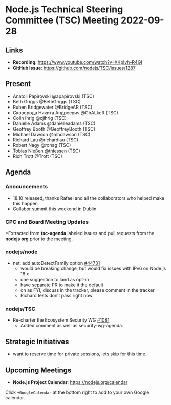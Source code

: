# Node.js Technical Steering Committee (TSC) Meeting 2022-09-28

## Links

* **Recording**:  <https://www.youtube.com/watch?v=XKpIvh-R4GI>
* **GitHub Issue**: <https://github.com/nodejs/TSC/issues/1287>

## Present

* Anatoli Papirovski @apapirovski (TSC)
* Beth Griggs @BethGriggs (TSC)
* Ruben Bridgewater @BridgeAR (TSC)
* Сковорода Никита Андреевич @ChALkeR (TSC)
* Colin Ihrig @cjihrig (TSC)
* Danielle Adams @danielleadams (TSC)
* Geoffrey Booth @GeoffreyBooth (TSC)
* Michael Dawson @mhdawson (TSC)
* Richard Lau @richardlau (TSC)
* Robert Nagy @ronag (TSC)
* Tobias Nießen @tniessen (TSC)
* Rich Trott @Trott (TSC)

## Agenda

### Announcements

* 18.10 released, thanks Rafael and all the collaborators who helped make this
  happen
* Collabor summit this weekend in Dublin

### CPC and Board Meeting Updates

*Extracted from **tsc-agenda** labeled issues and pull requests from the **nodejs org** prior to the meeting.

### nodejs/node

* net: add autoDetectFamily option [#44731](https://github.com/nodejs/node/pull/44731)
  * would be breaking change, but would fix issues with IPv6 on Node.js 18.x
  * one suggestion to land as opt-in
  * have separate PR to make it the default
  * on as FYI, discuss in the tracker, please comment in the tracker
  * Richard tests don’t pass right now

### nodejs/TSC

* Re-charter the Ecosystem Security WG [#1081](https://github.com/nodejs/TSC/issues/1081)
  * Added comment as well as security-wg-agenda.

## Strategic Initiatives

* want to reserve time for private sessions, lets skip for this time.

## Upcoming Meetings

* **Node.js Project Calendar**: <https://nodejs.org/calendar>

Click `+GoogleCalendar` at the bottom right to add to your own Google calendar.
